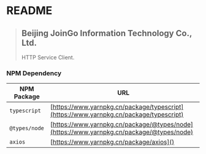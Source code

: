 # README

> ## Beijing JoinGo Information Technology Co., Ltd.
> 
> HTTP Service Client.



### NPM Dependency

| **NPM Package** | **URL**                                                                                  |
| --------------- | ---------------------------------------------------------------------------------------- |
| `typescript`    | [https://www.yarnpkg.cn/package/typescript](https://www.yarnpkg.cn/package/typescript)   |
| `@types/node`   | [https://www.yarnpkg.cn/package/@types/node](https://www.yarnpkg.cn/package/@types/node) |
| `axios`         | [https://www.yarnpkg.cn/package/axios]()                                                 |

